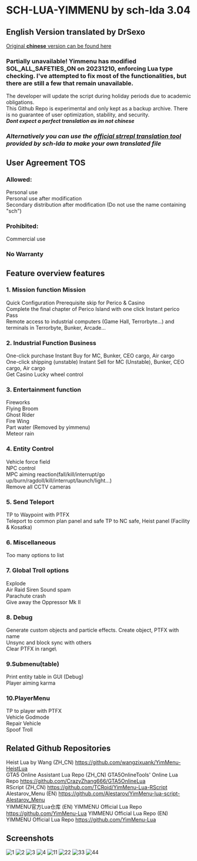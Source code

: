 # SCH-LUA-YIMMENU by sch-lda 3.04
## English Version translated by DrSexo 
[Original **chinese** version can be found here](https://github.com/sch-lda/SCH-LUA-YIMMENU) 
### Partially unavailable! Yimmenu has modified SOL_ALL_SAFETIES_ON on 20231210, enforcing Lua type checking. I've attempted to fix most of the functionalities, but there are still a few that remain unavailable. 
The developer will update the script during holiday periods due to academic obligations. \
This Github Repo is experimental and only kept as a backup archive. There is no guarantee of user optimization, stability, and security. \
***Dont expect a perfect translation as im not chinese*** 
### ***Alternatively you can use the [official strrepl translation tool](https://github.com/sch-lda/SCH-LUA-YIMMENU/tree/main/Translation) provided by sch-lda to make your own translated file*** 


## User Agreement TOS
### Allowed:
Personal use \
Personal use after modification \
Secondary distribution after modification (Do not use the name containing "sch")
### Prohibited:
Commercial use
### No Warranty
## Feature overview features
### 1. Mission function Mission
Quick Configuration Prerequisite skip for Perico & Casino\
Complete the final chapter of Perico Island with one click Instant perico Pass \
Remote access to industrial computers (Game Hall, Terrorbyte...) and terminals in Terrorbyte, Bunker, Arcade...
### 2. Industrial Function Business
One-click purchase Instant Buy for MC, Bunker, CEO cargo, Air cargo\
One-click shipping (unstable) Instant Sell for MC (Unstable), Bunker, CEO cargo, Air cargo\
Get Casino Lucky wheel control
### 3. Entertainment function 
Fireworks \
Flying Broom \
Ghost Rider \
Fire Wing \
Part water (Removed by yimmenu) \
Meteor rain
### 4. Entity Control
Vehicle force field \
NPC control \
MPC aiming reaction(fall/kill/interrupt/go up/burn/ragdoll/kill/interrupt/launch/light...) \
Remove all CCTV cameras
### 5. Send Teleport
TP to Waypoint with PTFX \
Teleport to common plan panel and safe TP to NC safe, Heist panel (Facility & Kosatka)
### 6. Miscellaneous
Too many options to list
### 7. Global Troll options 
Explode \
Air Raid Siren Sound spam \
Parachute crash \
Give away the Oppressor Mk II
### 8. Debug
Generate custom objects and particle effects. Create object, PTFX with name\
Unsync and block sync with others\
Clear PTFX in range\
### 9.Submenu(table)
Print entity table in GUI (Debug)\
Player aiming karma
### 10.PlayerMenu
TP to player with PTFX \
Vehicle Godmode \
Repair Vehicle \
Spoof Troll
## Related Github Repositories
Heist Lua by Wang (ZH_CN) https://github.com/wangzixuank/YimMenu-HeistLua \
GTA5 Online Assistant Lua Repo (ZH_CN) GTA5OnlineTools' Online Lua Repo https://github.com/CrazyZhang666/GTA5OnlineLua \
RScript (ZH_CN) https://github.com/TCRoid/YimMenu-Lua-RScript \
Alestarov_Menu (EN) https://github.com/Alestarov/YimMenu-lua-script-Alestarov_Menu \
YIMMENU官方Lua仓库 (EN) YIMMENU Official Lua Repo https://github.com/YimMenu-Lua
YIMMENU Official Lua Repo (EN) YIMMENU Official Lua Repo https://github.com/YimMenu-Lua
## Screenshots
![1](https://github.com/Drsexo/English-Sch-lua/assets/101467921/fc0fd0f4-3857-4d71-b190-7566b5383cff)
![2](https://github.com/Drsexo/English-Sch-lua/assets/101467921/2ff7607b-5e7b-4be5-8d96-cc44dca7572e)
![3](https://github.com/Drsexo/English-Sch-lua/assets/101467921/67261258-b9ce-4f1e-9375-e5a9d4173ba1)
![4](https://github.com/Drsexo/English-Sch-lua/assets/101467921/1c6e0d8e-40d1-40e7-bba6-55c2a778d848)
![11](https://github.com/Drsexo/English-Sch-lua/assets/101467921/c834e6f8-92e9-4fdf-8491-569a0ab4e1e7)
![22](https://github.com/Drsexo/English-Sch-lua/assets/101467921/b04b2f2d-f9a3-4012-b3e5-6d53adf191f5)
![33](https://github.com/Drsexo/English-Sch-lua/assets/101467921/3bdbae41-0e11-47fa-8b25-ff7125541a7e)
![44](https://github.com/Drsexo/English-Sch-lua/assets/101467921/a09b4111-4584-4c1d-b7c4-303e79a62a58)
